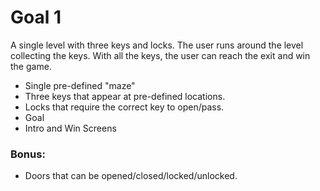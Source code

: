 # Goal 1
A single level with three keys and locks. The user runs around the level collecting the keys. With all the keys, the user can reach the exit and win the game.

* Single pre-defined "maze"
* Three keys that appear at pre-defined locations.
* Locks that require the correct key to open/pass.
* Goal
* Intro and Win Screens

### Bonus:
* Doors that can be opened/closed/locked/unlocked.
